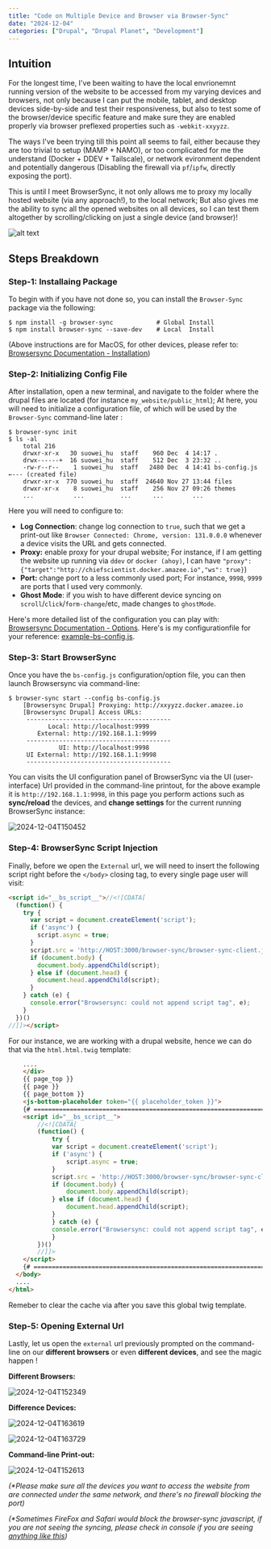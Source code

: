 ```yaml
---
title: "Code on Multiple Device and Browser via Browser-Sync"
date: "2024-12-04"
categories: ["Drupal", "Drupal Planet", "Development"]
---
```



## Intuition

For the longest time, I've been waiting to have the local envrionemnt running version of the website to be accessed from my varying devices and browsers, not only because I can put the mobile, tablet, and desktop devices side-by-side and test their responsiveness, but also to test some of the browser/device specific feature and make sure they are enabled properly via browser preflexed properties such as `-webkit-xxyyzz`.

The ways I've been trying till this point all seems to fail, either because they are too trivial to setup (MAMP + NAMO), or too complicated for me the understand (Docker + DDEV + Tailscale), or network evironment dependent and potentially dangerous (Disabling the firewall via `pf`/`ipfw`, directly exposing the port).

This is until I meet BrowserSync, it not only allows me to proxy my locally hosted website (via any approach!), to the local network; But also gives me the ability to sync all the opened websites on all devices, so I can test them altogether by scrolling/clicking on just a single device (and browser)!

![alt text](qghCRLSVHoqE6SM1USKVo7VNCondWoBlJtAWuMev.jpeg)




## Steps Breakdown

###  Step-1: Installaing Package

To begin with if you have not done so, you can install the `Browser-Sync` package via the following:

```
$ npm install -g browser-sync            # Global Install
$ npm install browser-sync --save-dev    # Local  Install
```

(Above instructions are for MacOS, for other devices, please refer to: [Browsersync Documentation - Installation](https://browsersync.io/docs))

### Step-2: Initializing Config File

After installation, open a new terminal, and navigate to the folder where the drupal files are located (for instance `my_website/public_html`); At here, you will need to initialize a configuration file, of which will be used by the `Browser-Sync` command-line later :

```
$ browser-sync init
$ ls -al
    total 216
    drwxr-xr-x   30 suowei_hu  staff    960 Dec  4 14:17 .
    drwx------+  16 suowei_hu  staff    512 Dec  3 23:32 ..
    -rw-r--r--    1 suowei_hu  staff   2480 Dec  4 14:41 bs-config.js     ←--- (created file)
    drwxr-xr-x  770 suowei_hu  staff  24640 Nov 27 13:44 files
    drwxr-xr-x    8 suowei_hu  staff    256 Nov 27 09:26 themes
    ...           ...          ...      ...        ...
```

Here you will need to configure to:

-   **Log Connection**: change log connection to `true`, such that we get a print-out like `Browser Connected: Chrome, version: 131.0.0.0` whenever a device visits the URL and gets connected.
-   **Proxy:** enable proxy for your drupal website; For instance, if I am getting the website up running via  `ddev` or `docker (ahoy)`, I can have `"proxy": {"target":"http://chiefscientist.docker.amazee.io","ws": true}`)
-   **Port:** change port to a less commonly used port; For instance, `9998`, `9999` are ports that I used very commonly.
-    **Ghost Mode**: if you wish to have different device syncing on `scroll`/`click`/`form-change`/etc, made changes to `ghostMode`.

Here's more detailed list of the configuration you can play with: [Browsersync Documentation - Options](https://browsersync.io/docs/options#option-reloadDebounce). Here's is my configurationfile for your reference: [example-bs-config.js](bs-config.js).

### Step-3: Start BrowserSync

Once you have the `bs-config.js` configuration/option file, you can then launch Browsersync via command-line:

```
$ browser-sync start --config bs-config.js
    [Browsersync Drupal] Proxying: http://xxyyzz.docker.amazee.io
    [Browsersync Drupal] Access URLs:
     ----------------------------------------
           Local: http://localhost:9999
        External: http://192.168.1.1:9999
     ----------------------------------------
              UI: http://localhost:9998
     UI External: http://192.168.1.1:9998
     ----------------------------------------
```

You can visits the UI configuration panel of BrowserSync via the UI (user-interface) Url provided in the command-line printout, for the above example it is `http://192.168.1.1:9998`, in this page you perform actions such as **sync/reload** the devices, and **change settings** for the current running BrowserSync instance:

![2024-12-04T150452](2024-12-04T150452.png)

### Step-4: BrowserSync Script Injection

Finally, before we open the `External` url, we will need to insert the following script right before the `</body>` closing tag, to every single page user will visit:

```html
<script id="__bs_script__">//<![CDATA[
  (function() {
    try {
      var script = document.createElement('script');
      if ('async') {
        script.async = true;
      }
      script.src = 'http://HOST:3000/browser-sync/browser-sync-client.js?v=3.0.3'.replace("HOST", location.hostname);
      if (document.body) {
        document.body.appendChild(script);
      } else if (document.head) {
        document.head.appendChild(script);
      }
    } catch (e) {
      console.error("Browsersync: could not append script tag", e);
    }
  })()
//]]></script>
```

For our instance, we are working with a drupal website, hence we can do that via the `html.html.twig` template:

```html
    ....
	</div>
    {{ page_top }}
    {{ page }}
    {{ page_bottom }}
    <js-bottom-placeholder token="{{ placeholder_token }}">
    {# ================================================================================== #}
    <script id="__bs_script__">
        //<![CDATA[
        (function() {
            try {
            var script = document.createElement('script');
            if ('async') {
                script.async = true;
            }
            script.src = 'http://HOST:3000/browser-sync/browser-sync-client.js?v=3.0.3'.replace("HOST", location.hostname);
            if (document.body) {
                document.body.appendChild(script);
            } else if (document.head) {
                document.head.appendChild(script);
            }
            } catch (e) {
            console.error("Browsersync: could not append script tag", e);
            }
        })()
        //]]>
    </script>
    {# ================================================================================== #}
  </body>
  ....
</html>

```

Remeber to clear the cache via after you save this global twig template.

### Step-5: Opening External Url

Lastly, let us open the `external` url previously prompted on the command-line on our **different browsers** or even **different devices**, and see the magic happen !

**Different Browsers:**

![2024-12-04T152349](2024-12-04T152349.gif)

**Difference Devices:**

![2024-12-04T163619](2024-12-04T163619.gif)

![2024-12-04T163729](2024-12-04T163729.gif)

**Command-line Print-out:**

![2024-12-04T152613](2024-12-04T152613.png)

*(\*Please make sure all the devices you want to access the website from are connected under the same network, and there's no firewall blocking the port)*

*(\*Sometimes FireFox and Safari would block the browser-sync javascript, if you are not seeing the syncing, please check in console if you are seeing [anything like this](2024-12-04T151955.png))*

